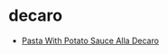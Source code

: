 # decaro

 * [Pasta With Potato Sauce Alla Decaro](../../index/p/pasta-with-potato-sauce-alla-decaro-14252.json)
